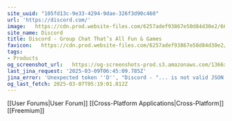 ```yaml
---
site_uuid: "105fd13c-9e33-4294-9dae-326f3d90c460"
url: 'https://discord.com/'
image:   https://cdn.prod.website-files.com/6257adef93867e50d84d30e2/665643dd8c7ac752237b5cef_Discord-OG-1200x630.jpg
site_name: Discord
title: Discord - Group Chat That’s All Fun & Games
favicon:   https://cdn.prod.website-files.com/6257adef93867e50d84d30e2/62fddf0fde45a8baedcc7ee5_847541504914fd33810e70a0ea73177e%20(2)-1.png
tags:
- Products
og_screenshot_url:   https://og-screenshots-prod.s3.amazonaws.com/1366x768/80/false/724af556ca1044cbee2a2676cf35d8ff155192f47a6fcc06b8820f7348515379.jpeg
last_jina_request: '2025-03-09T06:45:09.785Z'
jina_error: 'Unexpected token ''D'', "Discord - "... is not valid JSON'
og_last_fetch: 2025-03-07T05:19:01.812Z
---
```


[[User Forums|User Forum]]
[[Cross-Platform Applications|Cross-Platform]]
[[Freemium]]

